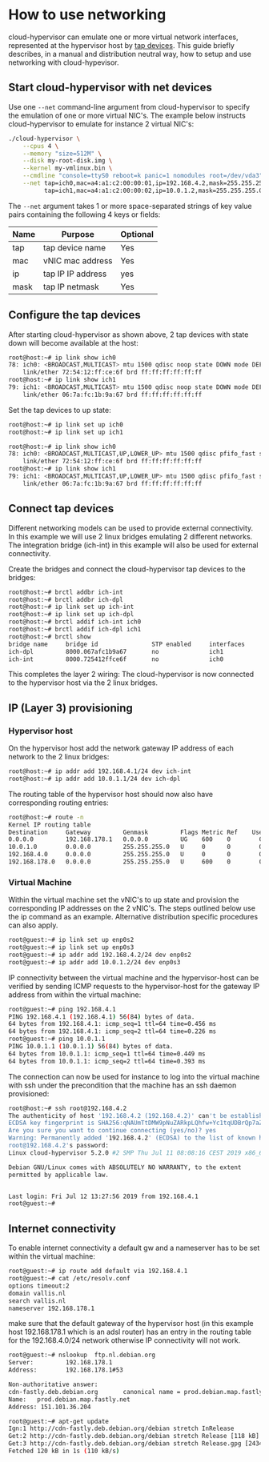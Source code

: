 # How to use networking

cloud-hypervisor can emulate one or more virtual network interfaces, represented at the hypervisor host by [tap devices](https://www.kernel.org/doc/Documentation/networking/tuntap.txt"). This guide briefly describes, in a manual and distribution neutral way, how to setup and use networking with cloud-hypevisor.

## Start cloud-hypervisor with net devices

Use one `--net` command-line argument from cloud-hypervisor to specify the emulation of one or more virtual NIC's. The example below instructs cloud-hypervisor to emulate for instance 2 virtual NIC's:

```bash
./cloud-hypervisor \
    --cpus 4 \
    --memory "size=512M" \
    --disk my-root-disk.img \
    --kernel my-vmlinux.bin \
    --cmdline "console=ttyS0 reboot=k panic=1 nomodules root=/dev/vda3" \
    --net tap=ich0,mac=a4:a1:c2:00:00:01,ip=192.168.4.2,mask=255.255.255.0 \
          tap=ich1,mac=a4:a1:c2:00:00:02,ip=10.0.1.2,mask=255.255.255.0
```
 
The `--net` argument takes 1 or more space-separated strings of key value pairs containing the following 4 keys or fields:

| Name     | Purpose                    | Optional  |
| -------- |----------------------------| ----------|
| tap      | tap device name            | Yes       |
| mac      | vNIC mac address           | Yes       |
| ip       | tap IP IP address          | yes       |
| mask     | tap IP netmask             | Yes       |

## Configure the tap devices

After starting cloud-hypervisor as shown above, 2 tap devices with state down will become available at the host:

```bash
root@host:~# ip link show ich0
78: ich0: <BROADCAST,MULTICAST> mtu 1500 qdisc noop state DOWN mode DEFAULT group default qlen 1000
    link/ether 72:54:12:ff:ce:6f brd ff:ff:ff:ff:ff:ff
root@host:~# ip link show ich1
79: ich1: <BROADCAST,MULTICAST> mtu 1500 qdisc noop state DOWN mode DEFAULT group default qlen 1000
    link/ether 06:7a:fc:1b:9a:67 brd ff:ff:ff:ff:ff:ff
```

Set the tap devices to up state:

```bash
root@host:~# ip link set up ich0
root@host:~# ip link set up ich1

root@host:~# ip link show ich0
78: ich0: <BROADCAST,MULTICAST,UP,LOWER_UP> mtu 1500 qdisc pfifo_fast state UNKNOWN mode DEFAULT group default qlen 1000
    link/ether 72:54:12:ff:ce:6f brd ff:ff:ff:ff:ff:ff
root@host:~# ip link show ich1
79: ich1: <BROADCAST,MULTICAST,UP,LOWER_UP> mtu 1500 qdisc pfifo_fast state UNKNOWN mode DEFAULT group default qlen 1000
    link/ether 06:7a:fc:1b:9a:67 brd ff:ff:ff:ff:ff:ff
```

## Connect tap devices

Different networking models can be used to provide external connectivity. In this example we will
use 2 linux bridges emulating 2 different networks. The integration bridge (ich-int) in this example will also be used
for external connectivity.

Create the bridges and connect the cloud-hypervisor tap devices to the bridges:

```bash
root@host:~# brctl addbr ich-int
root@host:~# brctl addbr ich-dpl
root@host:~# ip link set up ich-int
root@host:~# ip link set up ich-dpl
root@host:~# brctl addif ich-int ich0
root@host:~# brctl addif ich-dpl ich1
root@host:~# brctl show
bridge name     bridge id               STP enabled     interfaces
ich-dpl         8000.067afc1b9a67       no              ich1
ich-int         8000.725412ffce6f       no              ich0
```
This completes the layer 2 wiring: The cloud-hypervisor is now connected to the hypervisor host via the 2 linux bridges.

## IP (Layer 3) provisioning

### Hypervisor host

On the hypervisor host add the network gateway IP address of each network to the 2 linux bridges:

```bash
root@host:~# ip addr add 192.168.4.1/24 dev ich-int
root@host:~# ip addr add 10.0.1.1/24 dev ich-dpl
```
The routing table of the hypervisor host should now also have corresponding routing entries:

```bash
root@host:~# route -n
Kernel IP routing table
Destination     Gateway         Genmask         Flags Metric Ref    Use Iface
0.0.0.0         192.168.178.1   0.0.0.0         UG    600    0        0 wlan1
10.0.1.0        0.0.0.0         255.255.255.0   U     0      0        0 ich-dpl
192.168.4.0     0.0.0.0         255.255.255.0   U     0      0        0 ich-int
192.168.178.0   0.0.0.0         255.255.255.0   U     600    0        0 wlan1
```
### Virtual Machine

Within the virtual machine set the vNIC's to up state and provision the corresponding IP addresses on the 2 vNIC's. The steps outlined below use the ip command as an example. Alternative distribution specific procedures can also apply.   

```bash
root@guest:~# ip link set up enp0s2
root@guest:~# ip link set up enp0s3
root@guest:~# ip addr add 192.168.4.2/24 dev enp0s2
root@guest:~# ip addr add 10.0.1.2/24 dev enp0s3
```

IP connectivity between the virtual machine and the hypervisor-host can be verified by sending
ICMP requests to the hypervisor-host for the gateway IP address from within the virtual machine:

```bash
root@guest:~# ping 192.168.4.1
PING 192.168.4.1 (192.168.4.1) 56(84) bytes of data.
64 bytes from 192.168.4.1: icmp_seq=1 ttl=64 time=0.456 ms
64 bytes from 192.168.4.1: icmp_seq=2 ttl=64 time=0.226 ms
root@guest:~# ping 10.0.1.1
PING 10.0.1.1 (10.0.1.1) 56(84) bytes of data.
64 bytes from 10.0.1.1: icmp_seq=1 ttl=64 time=0.449 ms
64 bytes from 10.0.1.1: icmp_seq=2 ttl=64 time=0.393 ms
```

The connection can now be used for instance to log into the virtual machine with
ssh under the precondition that the machine has an ssh daemon provisioned:

```bash
root@host:~# ssh root@192.168.4.2
The authenticity of host '192.168.4.2 (192.168.4.2)' can't be established.
ECDSA key fingerprint is SHA256:qNAUmTtDMW9pNuZARkpLQhfw+Yc1tqUDBrQp7aZGSjw.
Are you sure you want to continue connecting (yes/no)? yes
Warning: Permanently added '192.168.4.2' (ECDSA) to the list of known hosts.
root@192.168.4.2's password:
Linux cloud-hypervisor 5.2.0 #2 SMP Thu Jul 11 08:08:16 CEST 2019 x86_64

Debian GNU/Linux comes with ABSOLUTELY NO WARRANTY, to the extent
permitted by applicable law.                                                         


Last login: Fri Jul 12 13:27:56 2019 from 192.168.4.1
root@guest:~#
```

## Internet connectivity

To enable internet connectivity a default gw and a nameserver has to be set within
the virtual machine:

```bash
root@guest:~# ip route add default via 192.168.4.1
root@guest:~# cat /etc/resolv.conf
options timeout:2
domain vallis.nl
search vallis.nl
nameserver 192.168.178.1
```

make sure that the default gateway of the hypervisor host (in this example host 192.168.178.1 which is an adsl router) has an entry in the routing table for the 192.168.4.0/24 network otherwise IP connectivity will not work.

```bash
root@guest:~# nslookup  ftp.nl.debian.org       
Server:         192.168.178.1
Address:        192.168.178.1#53

Non-authoritative answer:
cdn-fastly.deb.debian.org       canonical name = prod.debian.map.fastly.net.
Name:   prod.debian.map.fastly.net
Address: 151.101.36.204

root@guest:~# apt-get update
Ign:1 http://cdn-fastly.deb.debian.org/debian stretch InRelease
Get:2 http://cdn-fastly.deb.debian.org/debian stretch Release [118 kB]
Get:3 http://cdn-fastly.deb.debian.org/debian stretch Release.gpg [2434 B]
Fetched 120 kB in 1s (110 kB/s)
```
